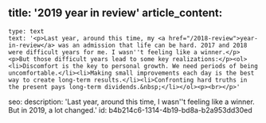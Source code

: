 title: '2019 year in review'
article_content:
  -
    type: text
    text: '<p>Last year, around this time, my <a href="/2018-review">year-in-review</a> was an admission that life can be hard. 2017 and 2018 were difficult years for me. I wasn''t feeling like a winner.</p><p>But those difficult years lead to some key realizations:</p><ol><li>Discomfort is the key to personal growth. We need periods of being uncomfortable.</li><li>Making small improvements each day is the best way to create long-term results.</li><li>Confronting hard truths in the present pays long-term dividends.&nbsp;</li></ol><p><br></p>'
seo:
  description: 'Last year, around this time, I wasn''t feeling like a winner. But in 2019, a lot changed.'
id: b4b214c6-1314-4b19-bd8a-b2a953dd30ed
